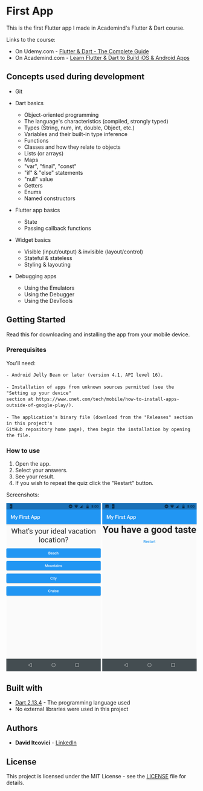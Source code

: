 # First App

This is the first Flutter app I made in Academind's Flutter & Dart course.

Links to the course:

* On Udemy.com - [Flutter & Dart - The Complete Guide](https://www.udemy.com/course/learn-flutter-dart-to-build-ios-android-apps/)
* On Academind.com - [Learn Flutter & Dart to Build iOS & Android Apps](https://pro.academind.com/p/learn-flutter-dart-to-build-ios-android-apps-2020)

## Concepts used during development

* Git

* Dart basics
  * Object-oriented programming
  * The language's characteristics (compiled, strongly typed)
  * Types (String, num, int, double, Object, etc.)
  * Variables and their built-in type inference
  * Functions
  * Classes and how they relate to objects
  * Lists (or arrays)
  * Maps
  * "var", "final", "const"
  * "if" & "else" statements
  * "null" value
  * Getters
  * Enums
  * Named constructors

* Flutter app basics
  * State
  * Passing callback functions

* Widget basics
  * Visible (input/output) & invisible (layout/control)
  * Stateful & stateless
  * Styling & layouting

* Debugging apps
  * Using the Emulators
  * Using the Debugger
  * Using the DevTools

## Getting Started

Read this for downloading and installing the app from your mobile device.

### Prerequisites

You'll need:

```
- Android Jelly Bean or later (version 4.1, API level 16).

- Installation of apps from unknown sources permitted (see the "Setting up your device"
section at https://www.cnet.com/tech/mobile/how-to-install-apps-outside-of-google-play/).

- The application's binary file (download from the "Releases" section in this project's
GitHub repository home page), then begin the installation by opening the file.
```

### How to use

1. Open the app.
2. Select your answers.
3. See your result.
4. If you wish to repeat the quiz click the "Restart" button.

Screenshots:

<p float="left">
  <img alt="App Screenshot 1" src="/dev_assets/images/app_screenshot_1.png" width="250" />
  <img alt="App Screenshot 2" src="/dev_assets/images/app_screenshot_2.png" width="250" />
</p>

## Built with

* [Dart 2.13.4](https://dart.dev/) - The programming language used
* No external libraries were used in this project

## Authors

* **David Itcovici** - [LinkedIn](https://www.linkedin.com/in/david-itcovici/)

## License

This project is licensed under the MIT License - see the [LICENSE](LICENSE) file for details.